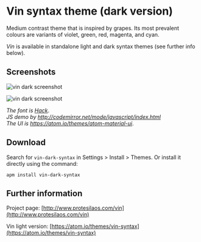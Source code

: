 # Vin syntax theme (dark version)

Medium contrast theme that is inspired by grapes. Its most prevalent colours are variants of violet, green, red, magenta, and cyan.

*Vin* is available in standalone light and dark syntax themes (see further info below).

## Screenshots

![vin dark screenshot](https://raw.githubusercontent.com/protesilaos/prot16/master/vin/img/vin_dark_sample.png)

![vin dark screenshot](https://raw.githubusercontent.com/protesilaos/prot16/master/vin/img/vin_dark_sample_scss.png)

*The font is [Hack](https://github.com/chrissimpkins/Hack)*.  
*JS demo by http://codemirror.net/mode/javascript/index.html*  
*The UI is https://atom.io/themes/atom-material-ui*.

## Download

Search for `vin-dark-syntax` in Settings > Install > Themes. Or install it directly using the command:

```shell
apm install vin-dark-syntax
```

## Further information

Project page: [http://www.protesilaos.com/vin](http://www.protesilaos.com/vin)

Vin light version: [https://atom.io/themes/vin-syntax](https://atom.io/themes/vin-syntax)
